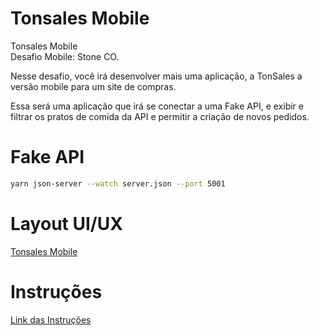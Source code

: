 # Tonsales Mobile #

Tonsales Mobile <br />
Desafio Mobile: Stone CO.

Nesse desafio, você irá desenvolver mais uma aplicação, a TonSales a versão mobile para um site de compras.

Essa será uma aplicação que irá se conectar a uma Fake API, e exibir e filtrar os pratos de comida da API e permitir a criação de novos pedidos.

# Fake API
```bash
yarn json-server --watch server.json --port 5001
```

# Layout UI/UX
[Tonsales Mobile](./../desafio-frontend-ton-stone.pdf)

# Instruções
[Link das Instruções](./../desafio-frontend-ton-stone.pdf)
